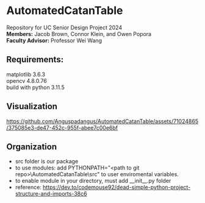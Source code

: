 # AutomatedCatanTable
Repository for UC Senior Design Project 2024\
**Members:** 
Jacob Brown, Connor Klein, and Owen Popora\
**Faculty Advisor:** Professor Wei Wang  

## Requirements:
matplotlib 3.6.3\
opencv 4.8.0.76\
build with python 3.11.5

## Visualization
https://github.com/Anguspadangus/AutomatedCatanTable/assets/71024865/375085e3-de47-452c-955f-abee7c00e6bf

## Organization
- src folder is our package
- to use modules: add PYTHONPATH="\<path to git repo>\AutomatedCatanTable\src" to user enviromental variables.
- to enable module in your directory, must add \_\_init__.py folder
- reference: https://dev.to/codemouse92/dead-simple-python-project-structure-and-imports-38c6

